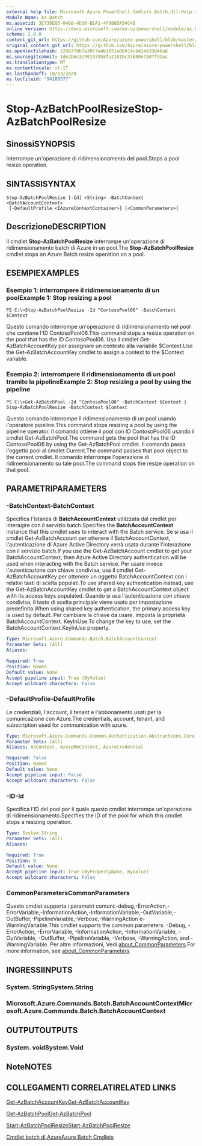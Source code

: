 ```yaml
---
external help file: Microsoft.Azure.PowerShell.Cmdlets.Batch.dll-Help.xml
Module Name: Az.Batch
ms.assetid: 3E736E85-0488-4D10-BEA1-4F9B8DA54C4B
online version: https://docs.microsoft.com/en-us/powershell/module/az.batch/stop-azbatchpoolresize
schema: 2.0.0
content_git_url: https://github.com/Azure/azure-powershell/blob/master/src/Batch/Batch/help/Stop-AzBatchPoolResize.md
original_content_git_url: https://github.com/Azure/azure-powershell/blob/master/src/Batch/Batch/help/Stop-AzBatchPoolResize.md
ms.openlocfilehash: 229877db7a3077a4b1951a06914c842e63384ba6
ms.sourcegitcommit: 1de2b6c3c99197958fa2101bc37680e7507f91ac
ms.translationtype: MT
ms.contentlocale: it-IT
ms.lasthandoff: 10/13/2020
ms.locfileid: "94188577"
---
```

# <span data-ttu-id="f75be-101">Stop-AzBatchPoolResize</span><span class="sxs-lookup"><span data-stu-id="f75be-101">Stop-AzBatchPoolResize</span></span>

## <span data-ttu-id="f75be-102">Sinossi</span><span class="sxs-lookup"><span data-stu-id="f75be-102">SYNOPSIS</span></span>
<span data-ttu-id="f75be-103">Interrompe un'operazione di ridimensionamento del pool.</span><span class="sxs-lookup"><span data-stu-id="f75be-103">Stops a pool resize operation.</span></span>

## <span data-ttu-id="f75be-104">SINTASSI</span><span class="sxs-lookup"><span data-stu-id="f75be-104">SYNTAX</span></span>

```
Stop-AzBatchPoolResize [-Id] <String> -BatchContext <BatchAccountContext>
 [-DefaultProfile <IAzureContextContainer>] [<CommonParameters>]
```

## <span data-ttu-id="f75be-105">Descrizione</span><span class="sxs-lookup"><span data-stu-id="f75be-105">DESCRIPTION</span></span>
<span data-ttu-id="f75be-106">Il cmdlet **Stop-AzBatchPoolResize** interrompe un'operazione di ridimensionamento batch di Azure in un pool.</span><span class="sxs-lookup"><span data-stu-id="f75be-106">The **Stop-AzBatchPoolResize** cmdlet stops an Azure Batch resize operation on a pool.</span></span>

## <span data-ttu-id="f75be-107">ESEMPI</span><span class="sxs-lookup"><span data-stu-id="f75be-107">EXAMPLES</span></span>

### <span data-ttu-id="f75be-108">Esempio 1: interrompere il ridimensionamento di un pool</span><span class="sxs-lookup"><span data-stu-id="f75be-108">Example 1: Stop resizing a pool</span></span>
```
PS C:\>Stop-AzBatchPoolResize -Id "ContosoPool06" -BatchContext $Context
```

<span data-ttu-id="f75be-109">Questo comando interrompe un'operazione di ridimensionamento nel pool che contiene l'ID ContosoPool06.</span><span class="sxs-lookup"><span data-stu-id="f75be-109">This command stops a resize operation on the pool that has the ID ContosoPool06.</span></span>
<span data-ttu-id="f75be-110">Usa il cmdlet Get-AzBatchAccountKey per assegnare un contesto alla variabile $Context.</span><span class="sxs-lookup"><span data-stu-id="f75be-110">Use the Get-AzBatchAccountKey cmdlet to assign a context to the $Context variable.</span></span>

### <span data-ttu-id="f75be-111">Esempio 2: interrompere il ridimensionamento di un pool tramite la pipeline</span><span class="sxs-lookup"><span data-stu-id="f75be-111">Example 2: Stop resizing a pool by using the pipeline</span></span>
```
PS C:\>Get-AzBatchPool -Id "ContosoPool06" -BatchContext $Context | Stop-AzBatchPoolResize -BatchContext $Context
```

<span data-ttu-id="f75be-112">Questo comando interrompe il ridimensionamento di un pool usando l'operatore pipeline.</span><span class="sxs-lookup"><span data-stu-id="f75be-112">This command stops resizing a pool by using the pipeline operator.</span></span>
<span data-ttu-id="f75be-113">Il comando ottiene il pool con ID ContosoPool06 usando il cmdlet Get-AzBatchPool.</span><span class="sxs-lookup"><span data-stu-id="f75be-113">The command gets the pool that has the ID ContosoPool06 by using the Get-AzBatchPool cmdlet.</span></span>
<span data-ttu-id="f75be-114">Il comando passa l'oggetto pool al cmdlet Current.</span><span class="sxs-lookup"><span data-stu-id="f75be-114">The command passes that pool object to the current cmdlet.</span></span>
<span data-ttu-id="f75be-115">Il comando interrompe l'operazione di ridimensionamento su tale pool.</span><span class="sxs-lookup"><span data-stu-id="f75be-115">The command stops the resize operation on that pool.</span></span>

## <span data-ttu-id="f75be-116">PARAMETRI</span><span class="sxs-lookup"><span data-stu-id="f75be-116">PARAMETERS</span></span>

### <span data-ttu-id="f75be-117">-BatchContext</span><span class="sxs-lookup"><span data-stu-id="f75be-117">-BatchContext</span></span>
<span data-ttu-id="f75be-118">Specifica l'istanza di **BatchAccountContext** utilizzata dal cmdlet per interagire con il servizio batch.</span><span class="sxs-lookup"><span data-stu-id="f75be-118">Specifies the **BatchAccountContext** instance that this cmdlet uses to interact with the Batch service.</span></span>
<span data-ttu-id="f75be-119">Se si usa il cmdlet Get-AzBatchAccount per ottenere il BatchAccountContext, l'autenticazione di Azure Active Directory verrà usata durante l'interazione con il servizio batch.</span><span class="sxs-lookup"><span data-stu-id="f75be-119">If you use the Get-AzBatchAccount cmdlet to get your BatchAccountContext, then Azure Active Directory authentication will be used when interacting with the Batch service.</span></span> <span data-ttu-id="f75be-120">Per usare invece l'autenticazione con chiave condivisa, usa il cmdlet Get-AzBatchAccountKey per ottenere un oggetto BatchAccountContext con i relativi tasti di scelta popolati.</span><span class="sxs-lookup"><span data-stu-id="f75be-120">To use shared key authentication instead, use the Get-AzBatchAccountKey cmdlet to get a BatchAccountContext object with its access keys populated.</span></span> <span data-ttu-id="f75be-121">Quando si usa l'autenticazione con chiave condivisa, il tasto di scelta principale viene usato per impostazione predefinita.</span><span class="sxs-lookup"><span data-stu-id="f75be-121">When using shared key authentication, the primary access key is used by default.</span></span> <span data-ttu-id="f75be-122">Per cambiare la chiave da usare, imposta la proprietà BatchAccountContext. KeyInUse.</span><span class="sxs-lookup"><span data-stu-id="f75be-122">To change the key to use, set the BatchAccountContext.KeyInUse property.</span></span>

```yaml
Type: Microsoft.Azure.Commands.Batch.BatchAccountContext
Parameter Sets: (All)
Aliases:

Required: True
Position: Named
Default value: None
Accept pipeline input: True (ByValue)
Accept wildcard characters: False
```

### <span data-ttu-id="f75be-123">-DefaultProfile</span><span class="sxs-lookup"><span data-stu-id="f75be-123">-DefaultProfile</span></span>
<span data-ttu-id="f75be-124">Le credenziali, l'account, il tenant e l'abbonamento usati per la comunicazione con Azure.</span><span class="sxs-lookup"><span data-stu-id="f75be-124">The credentials, account, tenant, and subscription used for communication with azure.</span></span>

```yaml
Type: Microsoft.Azure.Commands.Common.Authentication.Abstractions.Core.IAzureContextContainer
Parameter Sets: (All)
Aliases: AzContext, AzureRmContext, AzureCredential

Required: False
Position: Named
Default value: None
Accept pipeline input: False
Accept wildcard characters: False
```

### <span data-ttu-id="f75be-125">-ID</span><span class="sxs-lookup"><span data-stu-id="f75be-125">-Id</span></span>
<span data-ttu-id="f75be-126">Specifica l'ID del pool per il quale questo cmdlet interrompe un'operazione di ridimensionamento.</span><span class="sxs-lookup"><span data-stu-id="f75be-126">Specifies the ID of the pool for which this cmdlet stops a resizing operation.</span></span>

```yaml
Type: System.String
Parameter Sets: (All)
Aliases:

Required: True
Position: 0
Default value: None
Accept pipeline input: True (ByPropertyName, ByValue)
Accept wildcard characters: False
```

### <span data-ttu-id="f75be-127">CommonParameters</span><span class="sxs-lookup"><span data-stu-id="f75be-127">CommonParameters</span></span>
<span data-ttu-id="f75be-128">Questo cmdlet supporta i parametri comuni:-debug,-ErrorAction,-ErrorVariable,-InformationAction,-InformationVariable,-OutVariable,-OutBuffer,-PipelineVariable,-Verbose,-WarningAction e-WarningVariable.</span><span class="sxs-lookup"><span data-stu-id="f75be-128">This cmdlet supports the common parameters: -Debug, -ErrorAction, -ErrorVariable, -InformationAction, -InformationVariable, -OutVariable, -OutBuffer, -PipelineVariable, -Verbose, -WarningAction, and -WarningVariable.</span></span> <span data-ttu-id="f75be-129">Per altre informazioni, Vedi [about_CommonParameters](http://go.microsoft.com/fwlink/?LinkID=113216).</span><span class="sxs-lookup"><span data-stu-id="f75be-129">For more information, see [about_CommonParameters](http://go.microsoft.com/fwlink/?LinkID=113216).</span></span>

## <span data-ttu-id="f75be-130">INGRESSI</span><span class="sxs-lookup"><span data-stu-id="f75be-130">INPUTS</span></span>

### <span data-ttu-id="f75be-131">System. String</span><span class="sxs-lookup"><span data-stu-id="f75be-131">System.String</span></span>

### <span data-ttu-id="f75be-132">Microsoft.Azure.Commands.Batch.BatchAccountContext</span><span class="sxs-lookup"><span data-stu-id="f75be-132">Microsoft.Azure.Commands.Batch.BatchAccountContext</span></span>

## <span data-ttu-id="f75be-133">OUTPUT</span><span class="sxs-lookup"><span data-stu-id="f75be-133">OUTPUTS</span></span>

### <span data-ttu-id="f75be-134">System. void</span><span class="sxs-lookup"><span data-stu-id="f75be-134">System.Void</span></span>

## <span data-ttu-id="f75be-135">Note</span><span class="sxs-lookup"><span data-stu-id="f75be-135">NOTES</span></span>

## <span data-ttu-id="f75be-136">COLLEGAMENTI CORRELATI</span><span class="sxs-lookup"><span data-stu-id="f75be-136">RELATED LINKS</span></span>

[<span data-ttu-id="f75be-137">Get-AzBatchAccountKey</span><span class="sxs-lookup"><span data-stu-id="f75be-137">Get-AzBatchAccountKey</span></span>](./Get-AzBatchAccountKey.md)

[<span data-ttu-id="f75be-138">Get-AzBatchPool</span><span class="sxs-lookup"><span data-stu-id="f75be-138">Get-AzBatchPool</span></span>](./Get-AzBatchPool.md)

[<span data-ttu-id="f75be-139">Start-AzBatchPoolResize</span><span class="sxs-lookup"><span data-stu-id="f75be-139">Start-AzBatchPoolResize</span></span>](./Start-AzBatchPoolResize.md)

[<span data-ttu-id="f75be-140">Cmdlet batch di Azure</span><span class="sxs-lookup"><span data-stu-id="f75be-140">Azure Batch Cmdlets</span></span>](/powershell/module/Az.Batch/)
